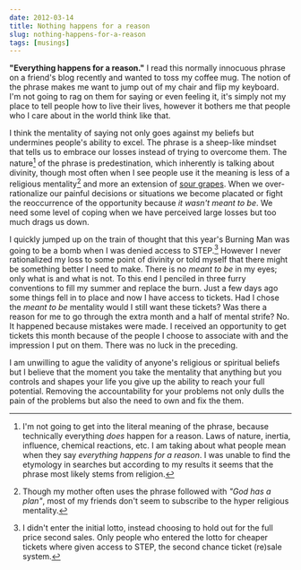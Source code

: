 ```yaml
---
date: 2012-03-14
title: Nothing happens for a reason
slug: nothing-happens-for-a-reason
tags: [musings]
---
```


**"Everything happens for a reason."** I read this normally innocuous phrase on a friend's blog recently and wanted to toss my coffee mug. The notion of the phrase makes me want to jump out of my chair and flip my keyboard. I'm not going to rag on them for saying or even feeling it, it's simply not my place to tell people how to live their lives, however it bothers me that people who I care about in the world think like that.

I think the mentality of saying not only goes against my beliefs but undermines people's ability to excel. The phrase is a sheep-like mindset that tells us to embrace our losses instead of trying to overcome them. The nature[^NATURE] of the phrase is predestination, which inherently is talking about divinity, though most often when I see people use it the meaning is less of a religious mentality[^GOD] and more an extension of [sour grapes](http://en.wikipedia.org/wiki/Sour_grapes). When we over-rationalize our painful decisions or situations we become placated or fight the reoccurrence of the opportunity because _it wasn't meant to be_. We need some level of coping when we have perceived large losses but too much drags us down.

I quickly jumped up on the train of thought that this year's Burning Man was going to be a bomb when I was denied access to STEP.[^STEP] However I never rationalized my loss to some point of divinity or told myself that there might be something better I need to make. There is no _meant to be_ in my eyes; only what is and what is not. To this end I penciled in three furry conventions to fill my summer and replace the burn. Just a few days ago some things fell in to place and now I have access to tickets. Had I chose the _meant to be_ mentality would I still want these tickets? Was there a reason for me to go through the extra month and a half of mental strife? No. It happened because mistakes were made. I received an opportunity to get tickets this month because of the people I choose to associate with and the impression I put on them. There was no luck in the preceding.

I am unwilling to ague the validity of anyone's religious or spiritual beliefs but I believe that the moment you take the mentality that anything but you controls and shapes your life you give up the ability to reach your full potential. Removing the accountability for your problems not only dulls the pain of the problems but also the need to own and fix the them.

[^NATURE]: I'm not going to get into the literal meaning of the phrase, because technically everything _does_ happen for a reason. Laws of nature, inertia, influence, chemical reactions, etc. I am taking about what people mean when they say _everything happens for a reason_. I was unable to find the etymology in searches but according to my results it seems that the phrase most likely stems from religion.

[^GOD]: Though my mother often uses the phrase followed with _"God has a plan"_, most of my friends don't seem to subscribe to the hyper religious mentality.

[^STEP]: I didn't enter the initial lotto, instead choosing to hold out for the full price second sales. Only people who entered the lotto for cheaper tickets where given access to STEP, the second chance ticket (re)sale system.
